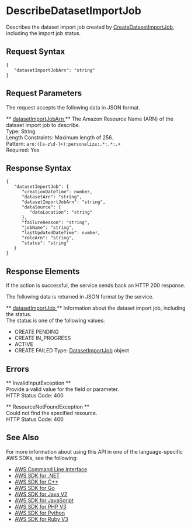 # DescribeDatasetImportJob<a name="API_DescribeDatasetImportJob"></a>

Describes the dataset import job created by [CreateDatasetImportJob](API_CreateDatasetImportJob.md), including the import job status\.

## Request Syntax<a name="API_DescribeDatasetImportJob_RequestSyntax"></a>

```
{
   "datasetImportJobArn": "string"
}
```

## Request Parameters<a name="API_DescribeDatasetImportJob_RequestParameters"></a>

The request accepts the following data in JSON format\.

 ** [ datasetImportJobArn ](#API_DescribeDatasetImportJob_RequestSyntax) **   <a name="personalize-DescribeDatasetImportJob-request-datasetImportJobArn"></a>
The Amazon Resource Name \(ARN\) of the dataset import job to describe\.  
Type: String  
Length Constraints: Maximum length of 256\.  
Pattern: `arn:([a-z\d-]+):personalize:.*:.*:.+`   
Required: Yes

## Response Syntax<a name="API_DescribeDatasetImportJob_ResponseSyntax"></a>

```
{
   "datasetImportJob": { 
      "creationDateTime": number,
      "datasetArn": "string",
      "datasetImportJobArn": "string",
      "dataSource": { 
         "dataLocation": "string"
      },
      "failureReason": "string",
      "jobName": "string",
      "lastUpdatedDateTime": number,
      "roleArn": "string",
      "status": "string"
   }
}
```

## Response Elements<a name="API_DescribeDatasetImportJob_ResponseElements"></a>

If the action is successful, the service sends back an HTTP 200 response\.

The following data is returned in JSON format by the service\.

 ** [ datasetImportJob ](#API_DescribeDatasetImportJob_ResponseSyntax) **   <a name="personalize-DescribeDatasetImportJob-response-datasetImportJob"></a>
Information about the dataset import job, including the status\.  
The status is one of the following values:  
+ CREATE PENDING
+ CREATE IN\_PROGRESS
+ ACTIVE
+ CREATE FAILED
Type: [DatasetImportJob](API_DatasetImportJob.md) object

## Errors<a name="API_DescribeDatasetImportJob_Errors"></a>

 ** InvalidInputException **   
Provide a valid value for the field or parameter\.  
HTTP Status Code: 400

 ** ResourceNotFoundException **   
Could not find the specified resource\.  
HTTP Status Code: 400

## See Also<a name="API_DescribeDatasetImportJob_SeeAlso"></a>

For more information about using this API in one of the language\-specific AWS SDKs, see the following:
+  [ AWS Command Line Interface](https://docs.aws.amazon.com/goto/aws-cli/personalize-2018-05-22/DescribeDatasetImportJob) 
+  [ AWS SDK for \.NET](https://docs.aws.amazon.com/goto/DotNetSDKV3/personalize-2018-05-22/DescribeDatasetImportJob) 
+  [ AWS SDK for C\+\+](https://docs.aws.amazon.com/goto/SdkForCpp/personalize-2018-05-22/DescribeDatasetImportJob) 
+  [ AWS SDK for Go](https://docs.aws.amazon.com/goto/SdkForGoV1/personalize-2018-05-22/DescribeDatasetImportJob) 
+  [ AWS SDK for Java V2](https://docs.aws.amazon.com/goto/SdkForJavaV2/personalize-2018-05-22/DescribeDatasetImportJob) 
+  [ AWS SDK for JavaScript](https://docs.aws.amazon.com/goto/AWSJavaScriptSDK/personalize-2018-05-22/DescribeDatasetImportJob) 
+  [ AWS SDK for PHP V3](https://docs.aws.amazon.com/goto/SdkForPHPV3/personalize-2018-05-22/DescribeDatasetImportJob) 
+  [ AWS SDK for Python](https://docs.aws.amazon.com/goto/boto3/personalize-2018-05-22/DescribeDatasetImportJob) 
+  [ AWS SDK for Ruby V3](https://docs.aws.amazon.com/goto/SdkForRubyV3/personalize-2018-05-22/DescribeDatasetImportJob) 